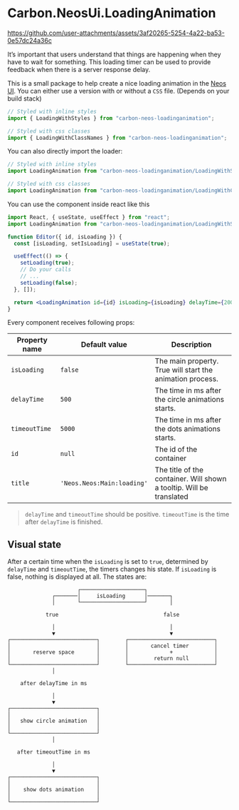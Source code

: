 # Carbon.NeosUi.LoadingAnimation

https://github.com/user-attachments/assets/3af20265-5254-4a22-ba53-0e57dc24a36c

It’s important that users understand that things are happening when they have to wait for something. This loading timer
can be used to provide feedback when there is a server response delay.

This is a small package to help create a nice loading animation in the [Neos UI](http://github.com/neos/neos-ui).
You can either use a version with or without a `CSS` file. (Depends on your build stack)

```js
// Styled with inline styles
import { LoadingWithStyles } from "carbon-neos-loadinganimation";

// Styled with css classes
import { LoadingWithClassNames } from "carbon-neos-loadinganimation";
```

You can also directly import the loader:

```js
// Styled with inline styles
import LoadingAnimation from "carbon-neos-loadinganimation/LoadingWithStyles";

// Styled with css classes
import LoadingAnimation from "carbon-neos-loadinganimation/LoadingWithClassNames";
```

You can use the component inside react like this

```jsx
import React, { useState, useEffect } from "react";
import LoadingAnimation from "carbon-neos-loadinganimation/LoadingWithStyles";

function Editor({ id, isLoading }) {
  const [isLoading, setIsLoading] = useState(true);

  useEffect(() => {
    setLoading(true);
    // Do your calls
    // ...
    setLoading(false);
  }, []);

  return <LoadingAnimation id={id} isLoading={isLoading} delayTime={2000} timeoutTime={7000} heightMultiplier={2} />;
}
```

Every component receives following props:

| Property name | Default value              | Description                                                          |
| ------------- | -------------------------- | -------------------------------------------------------------------- |
| `isLoading`   | `false`                    | The main property. True will start the animation process.            |
| `delayTime`   | `500`                      | The time in ms after the circle animations starts.                   |
| `timeoutTime` | `5000`                     | The time in ms after the dots animations starts.                     |
| `id`          | `null`                     | The id of the container                                              |
| `title`       | `'Neos.Neos:Main:loading'` | The title of the container. Will shown a tooltip. Will be translated |

> `delayTime` and `timeoutTime` should be positive. `timeoutTime` is the time after `delayTime` is finished.

## Visual state

After a certain time when the `isLoading` is set to `true`, determined by `delayTime` and `timeoutTime`, the timers
changes his state. If `isLoading` is false, nothing is displayed at all. The states are:

```
                      ┌────────────────────┐
              ┌───────│     isLoading      │───────┐
              │       └────────────────────┘       │

            true                                 false

              │                                    │
              ▼                                    ▼
┌───────────────────────────┐        ┌───────────────────────────┐
│                           │        │       cancel timer        │
│       reserve space       │        │             +             │
│                           │        │        return null        │
└───────────────────────────┘        └───────────────────────────┘
              │

    after delayTime in ms

              │
              ▼
┌───────────────────────────┐
│                           │
│   show circle animation   │
│                           │
└───────────────────────────┘
              │

   after timeoutTime in ms

              │
              ▼
┌───────────────────────────┐
│                           │
│    show dots animation    │
│                           │
└───────────────────────────┘
```
